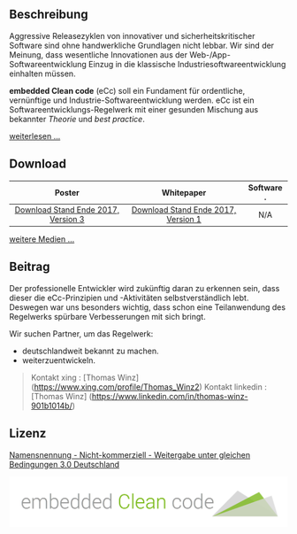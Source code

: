 ## Beschreibung

Aggressive Releasezyklen von innovativer und sicherheitskritischer Software sind ohne handwerkliche Grundlagen nicht lebbar. Wir sind der Meinung, dass wesentliche Innovationen aus der Web-/App-Softwareentwicklung Einzug in die klassische Industriesoftwareentwicklung einhalten müssen. 

**embedded Clean code** (eCc) soll ein Fundament für ordentliche, vernünftige und Industrie-Softwareentwicklung werden. eCc ist ein Softwareentwicklungs-Regelwerk mit einer gesunden Mischung aus bekannter _Theorie_ und _best practice_.


[weiterlesen ...](https://github.com/ThomasWinz/embeddedCleancode/wiki/)

## Download

Poster | Whitepaper | Software           .
:---:| :---: |:---: 
[Download  Stand Ende 2017, Version 3](https://github.com/ThomasWinz/embeddedCleancode/blob/master/poster.pdf) |[Download  Stand Ende 2017, Version 1](https://github.com/ThomasWinz/embeddedCleancode/blob/master/WhitePaper.pdf)  | N/A


[weitere Medien ...](https://github.com/ThomasWinz/embeddedCleancode/wiki/Veröffentlichungen)

## Beitrag
Der professionelle Entwickler wird zukünftig daran zu erkennen sein, dass dieser die eCc-Prinzipien und -Aktivitäten selbstverständlich lebt. Deswegen war uns besonders wichtig, dass schon eine Teilanwendung des Regelwerks spürbare Verbesserungen mit sich bringt.

Wir suchen Partner, um das Regelwerk:
- deutschlandweit bekannt zu machen.
- weiterzuentwickeln.

> Kontakt xing : [Thomas Winz] (https://www.xing.com/profile/Thomas_Winz2)
> Kontakt linkedin : [Thomas Winz] (https://www.linkedin.com/in/thomas-winz-901b1014b/)


## Lizenz

[Namensnennung - Nicht-kommerziell - Weitergabe unter gleichen Bedingungen 3.0 Deutschland](https://creativecommons.org/licenses/by-nc-sa/3.0/de/)

![logo](ecc-logo.png?raw=true)
